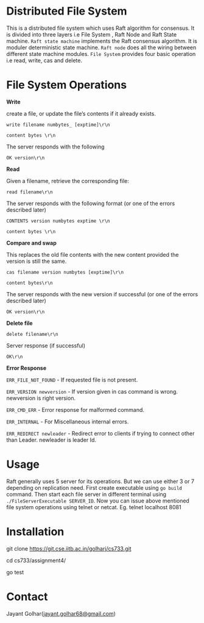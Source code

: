 # Distributed File System

This is a distributed file system which uses Raft algorithm for consensus. It is divided into three layers i.e File System , Raft Node and Raft State machine.
`Raft state machine` implements the Raft consensus algorithm. It is moduler deterministic state machine. `Raft node` does all the wiring between different state machine modules.
`File System` provides four basic operation i.e read, write, cas and delete.

# File System Operations

**Write**

create a file, or update the file’s contents if it already exists.

`write filename numbytes_ [exptime]\r\n`

`content bytes \r\n`

The server responds with the following

`OK version\r\n`


**Read**

Given a filename, retrieve the corresponding file:

`read filename\r\n`

The server responds with the following format (or one of the errors described later)

`CONTENTS version numbytes exptime \r\n`

`content bytes \r\n`

**Compare and swap**

This replaces the old file contents with the new content provided the version is still the same.

`cas filename version numbytes [exptime]\r\n`

`content bytes\r\n`

The server responds with the new version if successful (or one of the errors described later)

`OK version\r\n`

**Delete file**

`delete filename\r\n`

Server response (if successful)

`OK\r\n`

**Error Response**

`ERR_FILE_NOT_FOUND` - If requested file is not present.

`ERR_VERSION newversion` - If version given in cas command is wrong. newversion is right version.

`ERR_CMD_ERR` - Error response for malformed command.

`ERR_INTERNAL` - For Miscellaneous internal errors.

`ERR_REDIRECT newleader` - Redirect error to clients if trying to connect other than Leader. newleader is leader Id.
# Usage

Raft generally uses 5 server for its operations. But we can use either 3 or 7 depending on replication need. First create executable using `go build` command.
Then start each file server in different terminal using `./FileServerExecutable SERVER_ID`. Now you can issue above mentioned file system operations using telnet or netcat.
Eg. telnet localhost 8081

# Installation

git clone https://git.cse.iitb.ac.in/golharj/cs733.git

cd cs733/assignment4/

go test


# Contact

Jayant Golhar(jayant.golhar68@gmail.com)
